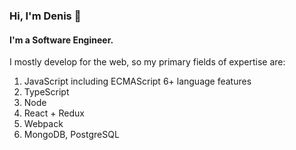 ### Hi, I'm Denis 👋
#### I'm a Software Engineer.
I mostly develop for the web, so my primary fields of expertise are:
1. JavaScript including ECMAScript 6+ language features
2. TypeScript
3. Node
4. React + Redux
5. Webpack
6. MongoDB, PostgreSQL
